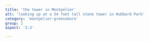 ```yaml
---
title: 'the tower in Montpelier'
alt: 'looking up at a 54 foot tall stone tower in Hubbard Park'
category: 'montpelier-greensboro'
group: 2
aspect: '2:3'

---
```

